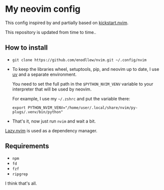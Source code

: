 # My neovim config

This config inspired by and partially based on [kickstart.nvim](https://github.com/nvim-lua/kickstart.nvim).

This repository is updated from time to time..

## How to install
* `git clone https://github.com/enodllew/nvim.git ~/.config/nvim`
* To keep the libraries wheel, setuptools, pip, and neovim up to date, I use
[uv](https://github.com/astral-sh/uv) and a separate environment.

  You need to set the full path in the `$PYTHON_NVIM_VENV` variable to your
  interpreter that will be used by neovim.

  For example, I use my `~/.zshrc` and put the variable there: 

  ```shell
  export PYTHON_NVIM_VENV="/home/user/.local/share/nvim/py-plugs/.venv/bin/python"
  ```

* That's it, now just run `nvim` and wait a bit.

[Lazy.nvim](https://github.com/folke/lazy.nvim) is used as a dependency manager.

## Requirements
* `npm`
* `fd`
* `fzf`
* `ripgrep`

I think that's all.
